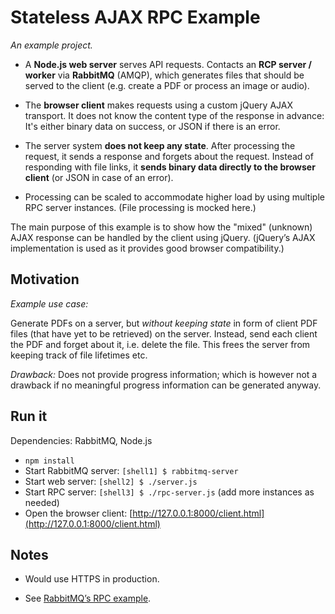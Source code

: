 # Stateless AJAX RPC Example


*An example project.*

- A **Node.js web server** serves API requests. Contacts an **RCP server / worker** via **RabbitMQ** (AMQP), which generates files that should be served to the client (e.g. create a PDF or process an image or audio).

- The **browser client** makes requests using a custom jQuery AJAX transport. It does not know the content type of the response in advance: It's either binary data on success, or JSON if there is an error.

- The server system **does not keep any state**. After processing the request, it sends a response and forgets about the request. Instead of responding with file links, it **sends binary data directly to the browser client** (or JSON in case of an error).

- Processing can be scaled to accommodate higher load by using multiple RPC server instances. (File processing is mocked here.)

The main purpose of this example is to show how the "mixed" (unknown) AJAX response can be handled by the client using jQuery. (jQuery’s AJAX implementation is used as it provides good browser compatibility.)



## Motivation

*Example use case:*

Generate PDFs on a server, but *without keeping state* in form of client PDF files (that have yet to be retrieved) on the server. Instead, send each client the PDF and forget about it, i.e. delete the file. This frees the server from keeping track of file lifetimes etc.

*Drawback:* Does not provide progress information; which is however not a drawback if no meaningful progress information can be generated anyway.


## Run it

Dependencies: RabbitMQ, Node.js

- `npm install`
- Start RabbitMQ server: `[shell1] $ rabbitmq-server`
- Start web server: `[shell2] $ ./server.js`
- Start RPC server: `[shell3] $ ./rpc-server.js` (add more instances as needed)
- Open the browser client: [http://127.0.0.1:8000/client.html](http://127.0.0.1:8000/client.html)


## Notes

- Would use HTTPS in production.

- See [RabbitMQ’s RPC example](http://www.rabbitmq.com/tutorials/tutorial-six-python.html).
